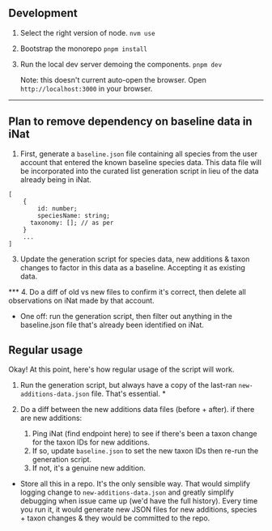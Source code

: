 ## Development

1. Select the right version of node.
   `nvm use`

2. Bootstrap the monorepo
   `pnpm install`

3. Run the local dev server demoing the components.
   `pnpm dev`

   Note: this doesn't current auto-open the browser. Open `http://localhost:3000` in your browser.

---

## Plan to remove dependency on baseline data in iNat

1. First, generate a `baseline.json` file containing all species from the user account that entered the known baseline species data. This data file will be incorporated into the curated list generation script in lieu of the data already being in iNat.

```
[
	{
		id: number;
		speciesName: string;
      taxonomy: []; // as per
	}
	...
]
```

3. Update the generation script for species data, new additions & taxon changes to factor in this data as a baseline. Accepting it as existing data.

\*\*\* 4. Do a diff of old vs new files to confirm it's correct, then delete all observations on iNat made by that account.

- One off: run the generation script, then filter out anything in the baseline.json file that's already been identified on iNat.

## Regular usage

Okay! At this point, here's how regular usage of the script will work.

1. Run the generation script, but always have a copy of the last-ran `new-additions-data.json` file. That's essential. \*

2. Do a diff between the new additions data files (before + after). if there are new additions:
   1. Ping iNat (find endpoint here) to see if there's been a taxon change for the taxon IDs for new additions.
   2. If so, update `baseline.json` to set the new taxon IDs then re-run the generation script.
   3. If not, it's a genuine new addition.

- Store all this in a repo. It's the only sensible way. That would simplify logging change to `new-additions-data.json` and greatly simplify debugging when issue came up (we'd have the full history). Every time you run it, it would generate new JSON files for new additions, species + taxon changes & they would be committed to the repo.
